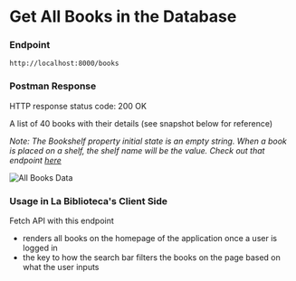 # Get All Books in the Database

### Endpoint

```
http://localhost:8000/books
```

### Postman Response

HTTP response status code: 200 OK

A list of 40 books with their details (see snapshot below for reference)

*Note: The Bookshelf property initial state is an empty string. When a book is placed on a shelf, the shelf name will be the value. Check out that endpoint [here](/SingleUserBook.md)*

![All Books Data](https://user-images.githubusercontent.com/98675776/225170060-26946b77-63ac-4a20-a8d9-4fddad689c0b.png)

### Usage in La Biblioteca's Client Side
Fetch API with this endpoint
- renders all books on the homepage of the application once a user is logged in
- the key to how the search bar filters the books on the page based on what the user inputs
